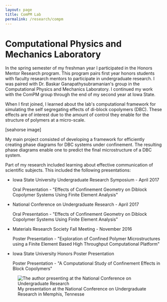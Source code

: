 ```yaml
---
layout: page
title: ComPM Lab
permalink: /research/compm
---
```


# Computational Physics and Mechanics Laboratory


In the spring semester of my freshman year I participated in the Honors Mentor Research program. This program pairs first year honors students with faculty research mentors to participate in undergraduate research. I was paired with Dr. Baskar Ganapathysubramanian's group in the Computational Physics and Mechanics Laboratory. I continued my work with the ComPM group through the end of my second year at Iowa State.

When I first joined, I learned about the lab's computational framework for simulating the self segregating effects of di-block copolymers (DBC). These effects are of interest due to the amount of control they enable for the structure of polymers at a micro-scale. 

[seahorse image]

My main project consisted of developing a framework for efficiently creating phase diagrams for DBC systems under confinement. The resulting phase diagrams enable one to predict the final microstructure of a DBC system. 

Part of my research included learning about effective communication of scientific subjects. This included the following presentations:

* Iowa State University Undergraduate Research Symposium - April 2017
   
   Oral Presentation - "Effects of Confinement Geometry on Diblock Copolymer Systems Using Finite Element Analysis"

* National Conference on Undergraduate Research - April 2017

   Oral Presentation - "Effects of Confinement Geometry on Diblock Copolymer Systems Using Finite Element Analysis" 

* Materials Research Society Fall Meeting - November 2016

   Poster Presentation - "Exploration of Confined Polymer Microstructures using a Finite Element Based High Throughput Computational Platform"


* Iowa State University Honors Poster Presentation

   Poster Presentation - "A Computational Study of Confinement Effects in Block Copolymers"

<figure>
	<img src="{{ site.baseurl }}/assets/ncur.jpg" alt="The author presenting at the National Conference on Undergraduate Research"/>
	<figcaption>My presentation at the National Conference on Undergraduate Research in Memphis, Tennesse</figcaption>
</figure>
